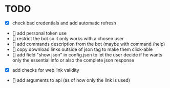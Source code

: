 # TODO

- [x] check bad credentials and add automatic refresh
- [] add personal token use
- [] restrict the bot so it only works with a chosen user
- [] add commands description from the bot (maybe with command /help)
- [] copy download links outside of json tag to make them click-able
- [] add field "show json" in config.json to let the user decide if he wants only the essential info or also the complete json response 
- [x] add checks for web link validity
- [] add arguments to api (as of now only the link is used)